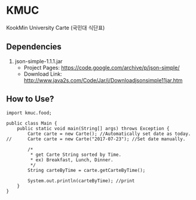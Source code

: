 # KMUC
KookMin University Carte (국민대 식단표)

## Dependencies
1. json-simple-1.1.1.jar
    * Project Pages: https://code.google.com/archive/p/json-simple/
    * Download Link: http://www.java2s.com/Code/Jar/j/Downloadjsonsimple11jar.htm
   
## How to Use?
                  
    import kmuc.food;
    
    public class Main {
        public static void main(String[] args) throws Exception {
            Carte carte = new Carte(); //Automatically set date as today.
    //	    Carte carte = new Carte("2017-07-23"); //Set date manually.
        
            /* 
             * get Carte String sorted by Time.
             * ex) Breakfast, Lunch, Dinner.
             */
            String carteByTime = carte.getCarteByTime();
        
            System.out.println(carteByTime); //print
        }
    }
               
